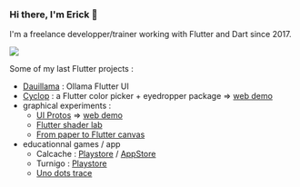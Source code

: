 ### Hi there, I'm Erick 👋

I'm a freelance developper/trainer working with Flutter and Dart since 2017.

<img  src="https://github-readme-stats.vercel.app/api?username=rxlabz&show_icons=true&count_private=true&include_all_commits=false&hide_border=true&theme=github_dark_dimmed">

Some of my last Flutter projects :  
- [Dauillama](https://github.com/rxlabz/dauillama) : Ollama Flutter UI
- [Cyclop](https://github.com/rxlabz/cyclop) : a Flutter color picker + eyedropper package => [web demo](https://rxlabz.github.io/cyclop/)
- graphical experiments :
  - [UI Protos](https://github.com/rxlabz/flutter_ui_protos) => [web demo](http://rxlabz.github.io/flutter_ui_protos/thermo_ui/#/)
  - [Flutter shader lab](https://github.com/rxlabz/flutter_shaders_gallery)
  - [From paper to Flutter canvas](https://dev.to/rx_labz/generative-animations-with-dart-and-flutter-m14)
- educationnal games / app 
  - Calcache : [Playstore](https://play.google.com/store/apps/details?id=bz.rxla.calcache) / [AppStore](https://apps.apple.com/fr/app/calcache-opérations-mêlées/id1529890772)
  - Turnigo : [Playstore](https://play.google.com/store/apps/details?id=bz.rxla.turnii&hl=fr)
  - [Uno dots trace](https://github.com/rxlabz/uno-dots-trace)

<!--
**rxlabz/rxlabz** is a ✨ _special_ ✨ repository because its `README.md` (this file) appears on your GitHub profile.

Here are some ideas to get you started:

- 🔭 I’m currently working on ...
- 🌱 I’m currently learning ...
- 👯 I’m looking to collaborate on ...
- 🤔 I’m looking for help with ...
- 💬 Ask me about ...
- 📫 How to reach me: ...
- 😄 Pronouns: ...
- ⚡ Fun fact: ...
-->

